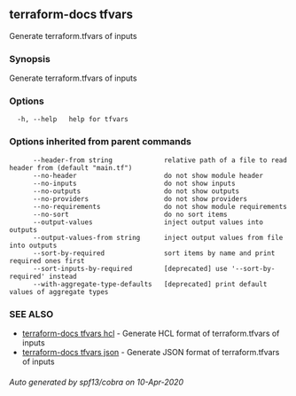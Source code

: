 ## terraform-docs tfvars

Generate terraform.tfvars of inputs

### Synopsis

Generate terraform.tfvars of inputs

### Options

```
  -h, --help   help for tfvars
```

### Options inherited from parent commands

```
      --header-from string             relative path of a file to read header from (default "main.tf")
      --no-header                      do not show module header
      --no-inputs                      do not show inputs
      --no-outputs                     do not show outputs
      --no-providers                   do not show providers
      --no-requirements                do not show module requirements
      --no-sort                        do no sort items
      --output-values                  inject output values into outputs
      --output-values-from string      inject output values from file into outputs
      --sort-by-required               sort items by name and print required ones first
      --sort-inputs-by-required        [deprecated] use '--sort-by-required' instead
      --with-aggregate-type-defaults   [deprecated] print default values of aggregate types
```

### SEE ALSO

* [terraform-docs tfvars hcl](/docs/formats/tfvars-hcl.md)	 - Generate HCL format of terraform.tfvars of inputs
* [terraform-docs tfvars json](/docs/formats/tfvars-json.md)	 - Generate JSON format of terraform.tfvars of inputs

###### Auto generated by spf13/cobra on 10-Apr-2020
